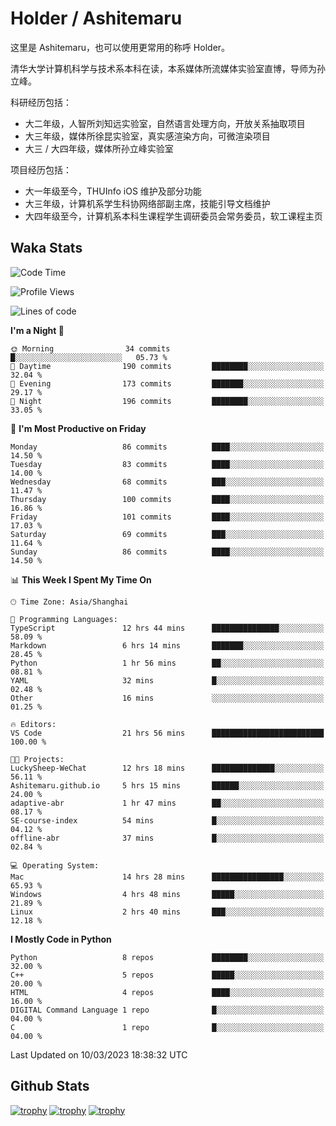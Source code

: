 # Holder / Ashitemaru

这里是 Ashitemaru，也可以使用更常用的称呼 Holder。

清华大学计算机科学与技术系本科在读，本系媒体所流媒体实验室直博，导师为孙立峰。

科研经历包括：

- 大二年级，人智所刘知远实验室，自然语言处理方向，开放关系抽取项目
- 大三年级，媒体所徐昆实验室，真实感渲染方向，可微渲染项目
- 大三 / 大四年级，媒体所孙立峰实验室

项目经历包括：

- 大一年级至今，THUInfo iOS 维护及部分功能
- 大三年级，计算机系学生科协网络部副主席，技能引导文档维护
- 大四年级至今，计算机系本科生课程学生调研委员会常务委员，软工课程主页

## Waka Stats

<!--START_SECTION:waka-->
![Code Time](http://img.shields.io/badge/Code%20Time-617%20hrs%207%20mins-blue)

![Profile Views](http://img.shields.io/badge/Profile%20Views-1-blue)

![Lines of code](https://img.shields.io/badge/From%20Hello%20World%20I%27ve%20Written-744.6%20thousand%20lines%20of%20code-blue)

**I'm a Night 🦉** 

```text
🌞 Morning                34 commits          █░░░░░░░░░░░░░░░░░░░░░░░░   05.73 % 
🌆 Daytime                190 commits         ████████░░░░░░░░░░░░░░░░░   32.04 % 
🌃 Evening                173 commits         ███████░░░░░░░░░░░░░░░░░░   29.17 % 
🌙 Night                  196 commits         ████████░░░░░░░░░░░░░░░░░   33.05 % 
```
📅 **I'm Most Productive on Friday** 

```text
Monday                   86 commits          ████░░░░░░░░░░░░░░░░░░░░░   14.50 % 
Tuesday                  83 commits          ████░░░░░░░░░░░░░░░░░░░░░   14.00 % 
Wednesday                68 commits          ███░░░░░░░░░░░░░░░░░░░░░░   11.47 % 
Thursday                 100 commits         ████░░░░░░░░░░░░░░░░░░░░░   16.86 % 
Friday                   101 commits         ████░░░░░░░░░░░░░░░░░░░░░   17.03 % 
Saturday                 69 commits          ███░░░░░░░░░░░░░░░░░░░░░░   11.64 % 
Sunday                   86 commits          ████░░░░░░░░░░░░░░░░░░░░░   14.50 % 
```


📊 **This Week I Spent My Time On** 

```text
🕑︎ Time Zone: Asia/Shanghai

💬 Programming Languages: 
TypeScript               12 hrs 44 mins      ███████████████░░░░░░░░░░   58.09 % 
Markdown                 6 hrs 14 mins       ███████░░░░░░░░░░░░░░░░░░   28.45 % 
Python                   1 hr 56 mins        ██░░░░░░░░░░░░░░░░░░░░░░░   08.81 % 
YAML                     32 mins             █░░░░░░░░░░░░░░░░░░░░░░░░   02.48 % 
Other                    16 mins             ░░░░░░░░░░░░░░░░░░░░░░░░░   01.25 % 

🔥 Editors: 
VS Code                  21 hrs 56 mins      █████████████████████████   100.00 % 

🐱‍💻 Projects: 
LuckySheep-WeChat        12 hrs 18 mins      ██████████████░░░░░░░░░░░   56.11 % 
Ashitemaru.github.io     5 hrs 15 mins       ██████░░░░░░░░░░░░░░░░░░░   24.00 % 
adaptive-abr             1 hr 47 mins        ██░░░░░░░░░░░░░░░░░░░░░░░   08.17 % 
SE-course-index          54 mins             █░░░░░░░░░░░░░░░░░░░░░░░░   04.12 % 
offline-abr              37 mins             █░░░░░░░░░░░░░░░░░░░░░░░░   02.84 % 

💻 Operating System: 
Mac                      14 hrs 28 mins      ████████████████░░░░░░░░░   65.93 % 
Windows                  4 hrs 48 mins       █████░░░░░░░░░░░░░░░░░░░░   21.89 % 
Linux                    2 hrs 40 mins       ███░░░░░░░░░░░░░░░░░░░░░░   12.18 % 
```

**I Mostly Code in Python** 

```text
Python                   8 repos             ████████░░░░░░░░░░░░░░░░░   32.00 % 
C++                      5 repos             █████░░░░░░░░░░░░░░░░░░░░   20.00 % 
HTML                     4 repos             ████░░░░░░░░░░░░░░░░░░░░░   16.00 % 
DIGITAL Command Language 1 repo              █░░░░░░░░░░░░░░░░░░░░░░░░   04.00 % 
C                        1 repo              █░░░░░░░░░░░░░░░░░░░░░░░░   04.00 % 
```




 Last Updated on 10/03/2023 18:38:32 UTC
<!--END_SECTION:waka-->

## Github Stats

[![trophy](https://github-profile-trophy.vercel.app/?username=Ashitemaru&column=7)](https://github.com/Ashitemaru)
[![trophy](https://github-readme-stats.vercel.app/api?username=Ashitemaru&show_icons=true&include_all_commits=true)](https://github.com/Ashitemaru)
[![trophy](https://github-readme-stats.vercel.app/api/top-langs/?username=Ashitemaru&layout=compact)](https://github.com/Ashitemaru)

<!--
**Ashitemaru/Ashitemaru** is a ✨ _special_ ✨ repository because its `README.md` (this file) appears on your GitHub profile.

Here are some ideas to get you started:

- 🔭 I’m currently working on ...
- 🌱 I’m currently learning ...
- 👯 I’m looking to collaborate on ...
- 🤔 I’m looking for help with ...
- 💬 Ask me about ...
- 📫 How to reach me: ...
- 😄 Pronouns: ...
- ⚡ Fun fact: ...
-->
